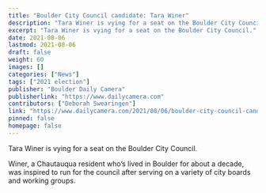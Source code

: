 ```yaml
---
title: "Boulder City Council candidate: Tara Winer"
description: "Tara Winer is vying for a seat on the Boulder City Council."
excerpt: "Tara Winer is vying for a seat on the Boulder City Council."
date: 2021-08-06
lastmod: 2021-08-06
draft: false
weight: 60
images: []
categories: ["News"]
tags: ["2021 election"]
publisher: "Boulder Daily Camera"
publisherlink: "https://www.dailycamera.com"
contributors: ["Deborah Swearingen"]
link: "https://www.dailycamera.com/2021/08/06/boulder-city-council-candidate-tara-winer/"
pinned: false
homepage: false
---
```


Tara Winer is vying for a seat on the Boulder City Council.

Winer, a Chautauqua resident who’s lived in Boulder for about a decade, was inspired to run for the council after serving on a variety of city boards and working groups.